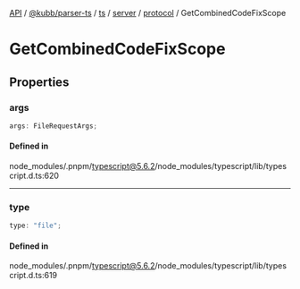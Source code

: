 [API](../../../../../../../../../packages.md) / [@kubb/parser-ts](../../../../../../../index.md) / [ts](../../../../../index.md) / [server](../../../index.md) / [protocol](../index.md) / GetCombinedCodeFixScope

# GetCombinedCodeFixScope

## Properties

### args

```ts
args: FileRequestArgs;
```

#### Defined in

node\_modules/.pnpm/typescript@5.6.2/node\_modules/typescript/lib/typescript.d.ts:620

***

### type

```ts
type: "file";
```

#### Defined in

node\_modules/.pnpm/typescript@5.6.2/node\_modules/typescript/lib/typescript.d.ts:619
